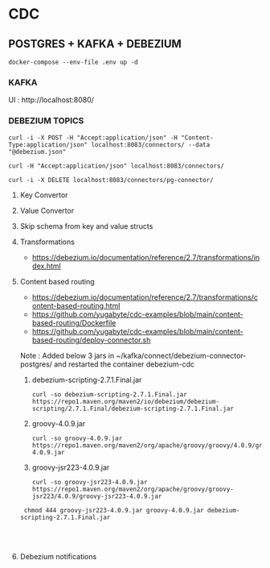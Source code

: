 # CDC

## POSTGRES + KAFKA + DEBEZIUM

```shell
docker-compose --env-file .env up -d
```

### KAFKA

UI : http://localhost:8080/

### DEBEZIUM TOPICS

```shell
curl -i -X POST -H "Accept:application/json" -H "Content-Type:application/json" localhost:8083/connectors/ --data "@debezium.json"

curl -H "Accept:application/json" localhost:8083/connectors/

curl -i -X DELETE localhost:8083/connectors/pg-connector/
```

1. Key Convertor
2. Value Convertor
3. Skip schema from key and value structs
4. Transformations
   - https://debezium.io/documentation/reference/2.7/transformations/index.html
5. Content based routing
   - https://debezium.io/documentation/reference/2.7/transformations/content-based-routing.html
   - https://github.com/yugabyte/cdc-examples/blob/main/content-based-routing/Dockerfile
   - https://github.com/yugabyte/cdc-examples/blob/main/content-based-routing/deploy-connector.sh

   Note : Added below 3 jars in ~/kafka/connect/debezium-connector-postgres/ and restarted the container debezium-cdc
   1. debezium-scripting-2.7.1.Final.jar 
      ```shell
      curl -so debezium-scripting-2.7.1.Final.jar https://repo1.maven.org/maven2/io/debezium/debezium-scripting/2.7.1.Final/debezium-scripting-2.7.1.Final.jar
      ```
   2. groovy-4.0.9.jar
      ```shell
      curl -so groovy-4.0.9.jar  https://repo1.maven.org/maven2/org/apache/groovy/groovy/4.0.9/groovy-4.0.9.jar
      ```
   3. groovy-jsr223-4.0.9.jar
      ```shell
      curl -so groovy-jsr223-4.0.9.jar  https://repo1.maven.org/maven2/org/apache/groovy/groovy-jsr223/4.0.9/groovy-jsr223-4.0.9.jar
      ```
   ```shell
    chmod 444 groovy-jsr223-4.0.9.jar groovy-4.0.9.jar debezium-scripting-2.7.1.Final.jar
   ```
   <br></br>
6. Debezium notifications